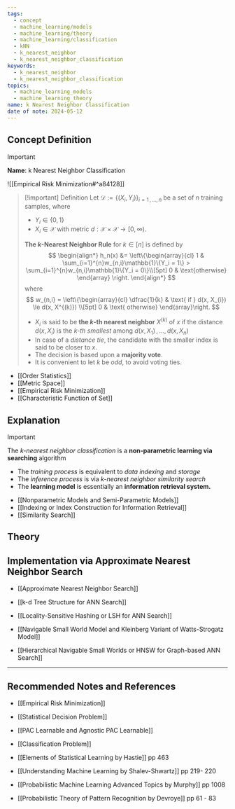 ```yaml
---
tags:
  - concept
  - machine_learning/models
  - machine_learning/theory
  - machine_learning/classification
  - kNN
  - k_nearest_neighbor
  - k_nearest_neighbor_classification
keywords:
  - k_nearest_neighbor
  - k_nearest_neighbor_classification
topics:
  - machine_learning_models
  - machine_learning_theory
name: k Nearest Neighbor Classification
date of note: 2024-05-12
---
```


## Concept Definition

>[!important]
>**Name**: k Nearest Neighbor Classification

![[Empirical Risk Minimization#^a84128]]


>[!important] Definition
>Let $\mathcal{D} := \left\{ (X_{i}, Y_{i}) \right\}_{i=1\,{,}\ldots{,}\,n}$ be a set of $n$ training samples, where 
>- $Y_{i}\in \{ 0,1 \}$
>- $X_{i} \in \mathcal{X}$ with metric $d: \mathcal{X} \times \mathcal{X} \to [0, \infty)$.
>
>**The $k$-Nearest Neighbor Rule** for $k \in [n]$ is defined by
>$$
> \begin{align*}
> h_n(x) &= \left\{\begin{array}{cl}
> 1 & \sum_{i=1}^{n}w_{n,i}\mathbb{1}\{Y_i = 1\} > \sum_{i=1}^{n}w_{n,i}\mathbb{1}\{Y_i = 0\}\\[5pt]
> 0 & \text{otherwise}
> \end{array}
> \right.
> \end{align*}
>$$ 
>where 
>$$
>w_{n,i} = \left\{\begin{array}{cl} \dfrac{1}{k} & \text{ if } d(x, X_{i}) \le d(x, X^{(k)}) \\[5pt] 0 & \text{ otherwise} \end{array}\right.
>$$
> 
>- $X_i$ is said to be **the $k$-th nearest neighbor** $X^{(k)}$ of $x$ if the distance $d(x,X_i)$ is the *$k$-th smallest* among $d(x,X_1) \,{,}\ldots{,}\, d(x,X_n)$  
>- In case of a *distance tie*, the candidate with the smaller index is said to be closer to $x$. 
>- The decision is based upon a **majority vote**. 
>- It is convenient to let $k$ be *odd*, to avoid voting ties. 

- [[Order Statistics]]
- [[Metric Space]]
- [[Empirical Risk Minimization]]
- [[Characteristic Function of Set]]



## Explanation

>[!important]
>The *$k$-nearest neighbor classification* is a **non-parametric learning via searching** algorithm
>- The *training process* is equivalent to  *data indexing* and *storage*
>- The *inference process* is via *$k$-nearest neighbor similarity search*
>- The **learning model** is essentially an **information retrieval system.**

- [[Nonparametric Models and Semi-Parametric Models]]
- [[Indexing or Index Construction for Information Retrieval]]
- [[Similarity Search]]

## Theory


## Implementation via Approximate Nearest Neighbor Search

- [[Approximate Nearest Neighbor Search]]
- [[k-d Tree Structure for ANN Search]]
- [[Locality-Sensitive Hashing or LSH for ANN Search]]

- [[Navigable Small World Model and Kleinberg Variant of Watts-Strogatz Model]]
- [[Hierarchical Navigable Small Worlds or HNSW for Graph-based ANN Search]]




-----------
##  Recommended Notes and References


- [[Empirical Risk Minimization]]
- [[Statistical Decision Problem]]
- [[PAC Learnable and Agnostic PAC Learnable]]
- [[Classification Problem]]


- [[Elements of Statistical Learning by Hastie]] pp 463
- [[Understanding Machine Learning by Shalev-Shwartz]] pp 219- 220
- [[Probabilistic Machine Learning Advanced Topics by Murphy]] pp 1008
- [[Probabilistic Theory of Pattern Recognition by Devroye]] pp 61 - 83
